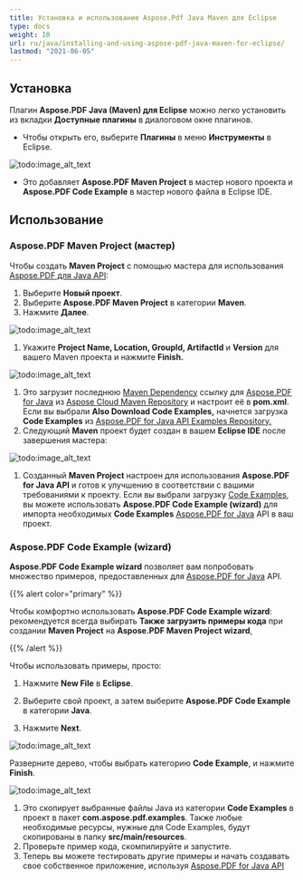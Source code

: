 ```yaml
---
title: Установка и использование Aspose.Pdf Java Maven для Eclipse
type: docs
weight: 10
url: ru/java/installing-and-using-aspose-pdf-java-maven-for-eclipse/
lastmod: "2021-06-05"
---
```


## Установка

Плагин **Aspose.PDF Java (Maven) для Eclipse** можно легко установить из вкладки **Доступные плагины** в диалоговом окне плагинов.

- Чтобы открыть его, выберите **Плагины** в меню **Инструменты** в Eclipse.

![todo:image_alt_text](https://i.imgur.com/PCMRMUT.png)

- Это добавляет **Aspose.PDF Maven Project** в мастер нового проекта и **Aspose.PDF Code Example** в мастер нового файла в Eclipse IDE.

## Использование

### Aspose.PDF Maven Project (мастер)

Чтобы создать **Maven Project** с помощью мастера для использования [Aspose.PDF для Java API](http://www.aspose.com/java/pdf-component.aspx):

1. Выберите **Новый проект**.
1. Выберите **Aspose.PDF Maven Project** в категории **Maven**.
1. Нажмите **Далее**.

![todo:image_alt_text](https://i.imgur.com/6iywqND.png)

1. Укажите **Project Name, Location, GroupId, ArtifactId** и **Version** для вашего Maven проекта и нажмите **Finish.**

![todo:image_alt_text](https://i.imgur.com/zURjIn1.png)

1. Это загрузит последнюю [Maven Dependency](https://repository.aspose.com/webapp/#/artifacts/browse/tree/General/repo/com/aspose/aspose-pdf/) ссылку для [Aspose.PDF for Java](http://www.aspose.com/java/pdf-component.aspx) из [Aspose Cloud Maven Repository](https://repository.aspose.com/webapp/#/artifacts/browse/tree/General/repo) и настроит её в **pom.xml**. Если вы выбрали **Also Download Code Examples,** начнется загрузка **Code Examples** из [Aspose.PDF for Java API Examples Repository.](https://github.com/aspose-pdf/Aspose.PDF-for-Java/tree/master/Examples)
1. Следующий **Maven** проект будет создан в вашем **Eclipse IDE** после завершения мастера:

![todo:image_alt_text](https://i.imgur.com/xRfHrku.png)

1. Созданный **Maven Project** настроен для использования **Aspose.PDF for Java API** и готов к улучшению в соответствии с вашими требованиями к проекту. Если вы выбрали загрузку [Code Examples](https://github.com/aspose-pdf/Aspose.PDF-for-Java/tree/master/Examples), вы можете использовать **Aspose.PDF Code Example (wizard)** для импорта необходимых **Code Examples** [Aspose.PDF for Java](http://www.aspose.com/java/pdf-component.aspx) API в ваш проект.

### Aspose.PDF Code Example (wizard)

**Aspose.PDF Code Example wizard** позволяет вам попробовать множество примеров, предоставленных для [Aspose.PDF for Java](http://www.aspose.com/java/pdf-component.aspx) API.

{{% alert color="primary" %}}

Чтобы комфортно использовать **Aspose.PDF Code Example wizard**: рекомендуется всегда выбирать **Также загрузить примеры кода** при создании **Maven Project** на **Aspose.PDF Maven Project** **wizard**,

{{% /alert %}}

Чтобы использовать примеры, просто:

1. Нажмите **New File** в **Eclipse**.

1. Выберите свой проект, а затем выберите **Aspose.PDF Code Example** в категории **Java**.
1. Нажмите **Next**.

![todo:image_alt_text](https://i.imgur.com/AuWybe8.png)

Разверните дерево, чтобы выбрать категорию **Code Example**, и нажмите **Finish**.

![todo:image_alt_text](https://i.imgur.com/PToFZjJ.png)

1. Это скопирует выбранные файлы Java из категории **Code Examples** в проект в пакет **com.aspose.pdf.examples**. Также любые необходимые ресурсы, нужные для Code Examples, будут скопированы в папку **src/main/resources**.
1. Проверьте пример кода, скомпилируйте и запустите.
1. Теперь вы можете тестировать другие примеры и начать создавать свое собственное приложение, используя [Aspose.PDF for Java API](http://www.aspose.com/java/pdf-component.aspx)